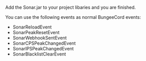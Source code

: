 Add the Sonar.jar to your project libaries and you are finished.

You can use the following events as normal BungeeCord events:

- SonarReloadEvent
- SonarPeakResetEvent
- SonarWebhookSentEvent
- SonarCPSPeakChangedEvent
- SonarIPSPeakChangedEvent
- SonarBlacklistClearEvent
